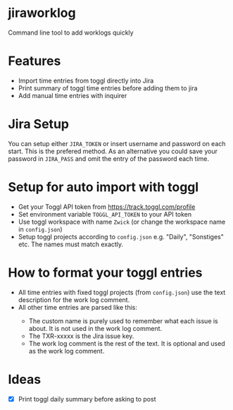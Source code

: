 # jiraworklog
Command line tool to add worklogs quickly

# Features
* Import time entries from toggl directly into Jira
* Print summary of toggl time entries before adding them to jira
* Add manual time entries with inquirer

# Jira Setup
You can setup either `JIRA_TOKEN` or insert username and password on each start. This is the prefered method.
As an alternative you could save your password in `JIRA_PASS` and omit the entry of the password each time.


# Setup for auto import with toggl
* Get your Toggl API token from https://track.toggl.com/profile
* Set environment variable `TOGGL_API_TOKEN` to your API token
* Use toggl workspace with name `Zwick` (or change the workspace name in `config.json`)
* Setup toggl projects according to `config.json` e.g. "Daily", "Sonstiges" etc. The names must match exactly.

# How to format your toggl entries
* All time entries with fixed toggl projects (from `config.json`) use the text description for the work log comment.
* All other time entries are parsed like this: <custom name> <TXR-xxxxx> <work log comment>
  * The custom name is purely used to remember what each issue is about. It is not used in the work log comment.
  * The TXR-xxxxx is the Jira issue key. 
  * The work log comment is the rest of the text. It is optional and used as the work log comment.


# Ideas
- [x] Print toggl daily summary before asking to post
